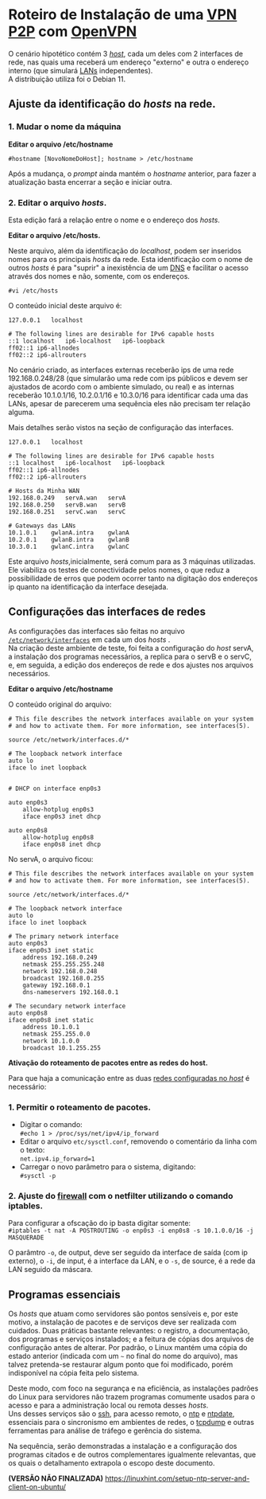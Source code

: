 # Roteiro de Instalação de uma [VPN](https://www.kaspersky.com.br/resource-center/definitions/what-is-a-vpn "Virtual Private Network") [P2P](https://pt.wikipedia.org/wiki/Peer-to-peer "Peer-to-peer") com [OpenVPN](https://openvpn.net/community-resources/how-to/#openvpn-quickstart "OpenVPN")  

  O cenário hipotético contém 3 [_host_](https://www.techtudo.com.br/noticias/2012/02/o-que-e-um-host.ghtml), cada um deles com 2 interfaces de rede, nas quais uma receberá um endereço "externo" e outra o endereço interno (que simulará [LANs](https://pt.wikipedia.org/wiki/Rede_de_%C3%A1rea_local "Local Area Network") independentes).  
  A distribuição utiliza foi o Debian 11.  

## Ajuste da identificação do _hosts_ na rede.  

### 1. Mudar o nome da máquina  

**Editar o arquivo /etc/hostname**  

   ```#hostname [NovoNomeDoHost]; hostname > /etc/hostname```  

   Após a mudança, o _prompt_ ainda mantém o _hostname_ anterior, para fazer a atualização basta encerrar a seção e iniciar outra.  

### 2. Editar o arquivo _hosts_.  
  
  Esta edição fará a relação entre o nome e o endereço dos _hosts_.  

**Editar o arquivo /etc/hosts.**  
  
  Neste arquivo, além da identificação do _localhost_, podem ser inseridos nomes para os principais _hosts_ da rede. Esta identificação com o nome de outros _hosts_ é para "suprir" a inexistência de um [DNS](https://www.cloudflare.com/pt-br/learning/dns/what-is-dns/ "Domain Name System") e facilitar o acesso através dos nomes e não, somente, com os endereços.  

  ```#vi /etc/hosts```  

  O conteúdo inicial deste arquivo é:  
   
```  
127.0.0.1	localhost

# The following lines are desirable for IPv6 capable hosts
::1	localhost	ip6-localhost	ip6-loopback
ff02::1 ip6-allnodes
ff02::2 ip6-allrouters
```  

  No cenário criado, as interfaces externas receberão ips de uma rede 192.168.0.248/28 (que simularão uma rede com ips públicos e devem ser ajustados de acordo com o ambiente simulado, ou real) e as internas receberão 10.1.0.1/16, 10.2.0.1/16 e 10.3.0/16 para identificar cada uma das LANs, apesar de parecerem uma sequência eles não precisam ter relação alguma.  
  
  Mais detalhes serão vistos na seção de configuração das interfaces.  

```  
127.0.0.1	localhost

# The following lines are desirable for IPv6 capable hosts
::1	localhost	ip6-localhost	ip6-loopback
ff02::1 ip6-allnodes
ff02::2 ip6-allrouters  

# Hosts da Minha WAN
192.168.0.249	servA.wan	servA  
192.168.0.250	servB.wan	servB  
192.168.0.251	servC.wan	servC  

# Gateways das LANs
10.1.0.1	gwlanA.intra	gwlanA  
10.2.0.1	gwlanB.intra	gwlanB
10.3.0.1	gwlanC.intra	gwlanC
```  

  Este arquivo _hosts_,inicialmente, será comum para as 3 máquinas utilizadas. Ele viabiliza os testes de conectividade pelos nomes, o que reduz a possibilidade de erros que podem ocorrer tanto na digitação dos endereços ip quanto na identificação da interface desejada.  
  
## Configurações das interfaces de redes  
  
  As configurações das interfaces são feitas no arquivo [`/etc/network/interfaces`](https://linuxhint.com/debian_etc_network_interfaces/) em cada um dos _hosts_ .  
  Na criação deste ambiente de teste, foi feita a configuração do _host_ servA, a instalação dos programas necessários, a replica para o servB e o servC, e, em seguida, a edição dos endereços de rede e dos ajustes nos arquivos necessários.  
  
**Editar o arquivo /etc/hostname**  
  
  O conteúdo original do arquivo:  
```
# This file describes the network interfaces available on your system
# and how to activate them. For more information, see interfaces(5).

source /etc/network/interfaces.d/*

# The loopback network interface
auto lo
iface lo inet loopback


# DHCP on interface enp0s3

auto enp0s3
    allow-hotplug enp0s3
    iface enp0s3 inet dhcp

auto enp0s8
    allow-hotplug enp0s8
    iface enp0s8 inet dhcp
```  
  
  No servA, o arquivo ficou:  
```
# This file describes the network interfaces available on your system
# and how to activate them. For more information, see interfaces(5).

source /etc/network/interfaces.d/*

# The loopback network interface
auto lo
iface lo inet loopback

# The primary network interface
auto enp0s3
iface enp0s3 inet static
	address 192.168.0.249
	netmask 255.255.255.248
	network 192.168.0.248
	broadcast 192.168.0.255
	gateway 192.168.0.1
	dns-nameservers 192.168.0.1

# The secundary network interface
auto enp0s8
iface enp0s8 inet static
	address 10.1.0.1
	netmask 255.255.0.0
	network 10.1.0.0
	broadcast 10.1.255.255
```  
  
**Ativação do roteamento de pacotes entre as redes do host.**  
  
  Para que haja a comunicação entre as duas [redes configuradas no _host_](https://linuxeprogramacao.blogspot.com/2013/12/compartilhando-internet-com-iptables.html) é necessário:  
  
### 1. Permitir o roteamento de pacotes.  
  + Digitar o comando:  
    `#echo 1 > /proc/sys/net/ipv4/ip_forward`  
  + Editar o arquivo `etc/sysctl.conf`, removendo o comentário da linha com o texto:  
    `net.ipv4.ip_forward=1`  
  + Carregar o novo parâmetro para o sistema, digitando:  
    `#sysctl -p`

  
### 2. Ajuste do [firewall](https://wiki.debian.org/DebianFirewall) com o netfilter utilizando o comando iptables.  
  
  Para configurar a ofscação do ip basta digitar somente:  
  `#iptables -t nat -A POSTROUTING -o enp0s3 -i enp0s8 -s 10.1.0.0/16 -j MASQUERADE`  
  
  O parâmtro `-o`, de output, deve ser seguido da interface de saída (com ip externo), o `-i`, de input, é a interface da LAN, e o `-s`, de source, é a rede da LAN seguido da máscara.  
  

## Programas essenciais  
  
  Os _hosts_ que atuam como servidores são pontos sensíveis e, por este motivo, a instalação de pacotes e de serviços deve ser realizada com cuidados. Duas práticas bastante relevantes: o registro, a documentação, dos programas e serviços instalados; e a feitura de cópias dos arquivos de configuração antes de alterar. Por padrão, o Linux mantém uma cópia do estado anterior (indicada com um `~` no final do nome do arquivo), mas talvez pretenda-se restaurar algum ponto que foi modificado, porém indisponível na cópia feita pelo sistema.  
  
  Deste modo, com foco na segurança e na eficiência, as instalações padrões do Linux para servidores não trazem programas comumente usados para o acesso e para a administração local ou remota desses _hosts_.  
  Uns desses serviços são o [ssh](https://wiki.debian.org/SSH), para acesso remoto, o [ntp](https://wiki.debian.org/NTP) e [ntpdate](https://manpages.debian.org/testing/ntpdate/ntpdate.8.en.html), essenciais para o sincronismo em ambientes de redes, o [tcpdump](https://manpages.debian.org/testing/tcpdump/tcpdump.8.en.html) e outras ferramentas para análise de tráfego e gerência do sistema.  
  
  Na sequência, serão demonstradas a instalação e a configuração dos programas citados e de outros complementares igualmente relevantas, que os quais o detalhamento extrapola o escopo deste documento.  




__(VERSÃO NÃO FINALIZADA)__
  https://linuxhint.com/setup-ntp-server-and-client-on-ubuntu/
